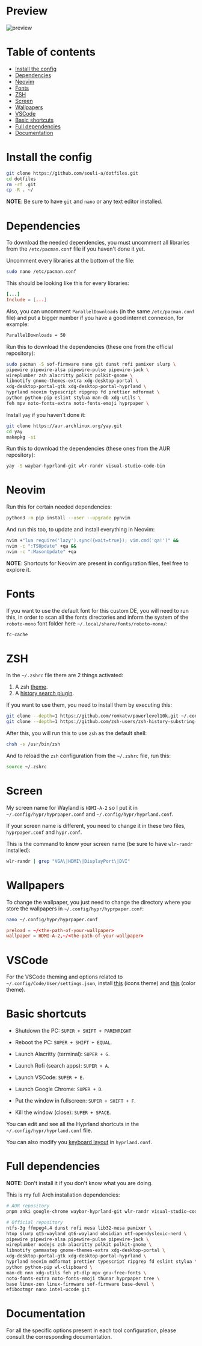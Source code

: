 # Preview

![preview](preview.png)

# Table of contents

- [Install the config](#install-the-config)
- [Dependencies](#dependencies)
- [Neovim](#neovim)
- [Fonts](#fonts)
- [ZSH](#zsh)
- [Screen](#screen)
- [Wallpapers](#wallpapers)
- [VSCode](#VSCode)
- [Basic shortcuts](#basic-shortcuts)
- [Full dependencies](#full-dependencies)
- [Documentation](#documentation)

# Install the config

```bash
git clone https://github.com/souli-a/dotfiles.git
cd dotfiles
rm -rf .git
cp -R . ~/
```

**NOTE**: Be sure to have `git` and `nano` or any text editor installed.

# Dependencies

To download the needed dependencies, you must uncomment all libraries from the `/etc/pacman.conf` file if you haven't done it yet.

Uncomment every libraries at the bottom of the file:

```bash
sudo nano /etc/pacman.conf
```

This should be looking like this for every libraries:

```conf
[...]
Include = [...]
```

Also, you can uncomment `ParallelDownloads` (in the same `/etc/pacman.conf` file) and put a bigger number if you have a good internet connexion, for example:

```bash
ParallelDownloads = 50
```

Run this to download the dependencies (these one from the official repository):

```bash
sudo pacman -S sof-firmware nano git dunst rofi pamixer slurp \
pipewire pipewire-alsa pipewire-pulse pipewire-jack \
wireplumber zsh alacritty polkit polkit-gnome \
libnotify gnome-themes-extra xdg-desktop-portal \
xdg-desktop-portal-gtk xdg-desktop-portal-hyprland \
hyprland neovim typescript ripgrep fd prettier mdformat \
python python-pip eslint stylua man-db xdg-utils \
feh mpv noto-fonts-extra noto-fonts-emoji hyprpaper \
```

Install `yay` if you haven't done it:

```bash
git clone https://aur.archlinux.org/yay.git
cd yay
makepkg -si
```

Run this to download the dependencies (these ones from the AUR repository):

```bash
yay -S waybar-hyprland-git wlr-randr visual-studio-code-bin
```

# Neovim

Run this for certain needed dependencies:

```bash
python3 -m pip install --user --upgrade pynvim
```

And run this too, to update and install everything in Neovim:

```bash
nvim +"lua require('lazy').sync({wait=true}); vim.cmd('qa!')" &&
nvim -c ":TSUpdate" +qa &&
nvim -c ":MasonUpdate" +qa
```

**NOTE**: Shortcuts for Neovim are present in configuration files, feel free to explore it.

# Fonts

If you want to use the default font for this custom DE, you will need to run this, in order to scan all the fonts directories and inform the system of the `roboto-mono` font folder here `~/.local/share/fonts/roboto-mono/`:

```bash
fc-cache
```

# ZSH

In the `~/.zshrc` file there are 2 things activated:

1. A zsh [theme](https://github.com/romkatv/powerlevel10k).
1. A [history search plugin](https://github.com/zsh-users/zsh-history-substring-search).

If you want to use them, you need to install them by executing this:

```bash
git clone --depth=1 https://github.com/romkatv/powerlevel10k.git ~/.config/zsh/powerlevel10k/
git clone --depth=1 https://github.com/zsh-users/zsh-history-substring-search.git ~/.config/zsh/zsh-history-substring-search/
```

After this, you will run this to use `zsh` as the default shell:

```bash
chsh -s /usr/bin/zsh
```

And to reload the `zsh` configuration from the `~/.zshrc` file, run this:

```zsh
source ~/.zshrc
```

# Screen

My screen name for Wayland is `HDMI-A-2` so I put it in `~/.config/hypr/hyprpaper.conf` and `~/.config/hypr/hyprland.conf`.

If your screen name is different, you need to change it in these two files, `hyprpaper.conf` and `hypr.conf`.

This is the command to know your screen name (be sure to have `wlr-randr` installed):

```bash
wlr-randr | grep "VGA\|HDMI\|DisplayPort\|DVI"
```

# Wallpapers

To change the wallpaper, you just need to change the directory where you store the wallpapers in `~/.config/hypr/hyprpaper.conf`:

```bash
nano ~/.config/hypr/hyprpaper.conf
```

```conf
preload = ~/<the-path-of-your-wallpaper>
wallpaper = HDMI-A-2,~/<the-path-of-your-wallpaper>
```

# VSCode

For the VSCode theming and options related to `~/.config/Code/User/settings.json`, install [this](https://marketplace.visualstudio.com/items?itemName=antfu.icons-carbon) (icons theme) and [this](https://marketplace.visualstudio.com/items?itemName=Catppuccin.catppuccin-vsc) (color theme).

# Basic shortcuts

- Shutdown the PC: `SUPER + SHIFT + PARENRIGHT`

- Reboot the PC: `SUPER + SHIFT + EQUAL`.

- Launch Alacritty (terminal): `SUPER + G`.

- Launch Rofi (search apps): `SUPER + A`.

- Launch VSCode: `SUPER + E`.

- Launch Google Chrome: `SUPER + D`.

- Put the window in fullscreen: `SUPER + SHIFT + F`.

- Kill the window (close): `SUPER + SPACE`.

You can edit and see all the Hyprland shortcuts in the `~/.config/hypr/hyprland.conf` file.

You can also modify you [keyboard layout](https://www.reddit.com/r/hyprland/comments/xtxmv8/eli5_how_do_i_change_keyboard_layout_in_hyprland/) in `hyprland.conf`.

# Full dependencies

**NOTE**: Don't install it if you don't know what you are doing.

This is my full Arch installation dependencies:

```bash
# AUR repository
pnpm anki google-chrome waybar-hyprland-git wlr-randr visual-studio-code-bin
```

```bash
# Official repository
ntfs-3g ffmpeg4.4 dunst rofi mesa lib32-mesa pamixer \
htop slurp qt5-wayland qt6-wayland obsidian otf-opendyslexic-nerd \
pipewire pipewire-alsa pipewire-pulse pipewire-jack \
wireplumber nodejs zsh alacritty polkit polkit-gnome \
libnotify gammastep gnome-themes-extra xdg-desktop-portal \
xdg-desktop-portal-gtk xdg-desktop-portal-hyprland \
hyprland neovim mdformat prettier typescript ripgrep fd eslint stylua \
python python-pip wl-clipboard \
man-db nnn xdg-utils feh yt-dlp mpv gnu-free-fonts \
noto-fonts-extra noto-fonts-emoji thunar hyprpaper tree \
base linux-zen linux-firmware sof-firmware base-devel \
efibootmgr nano intel-ucode git
```

# Documentation

For all the specific options present in each tool configuration, please consult the corresponding documentation.
